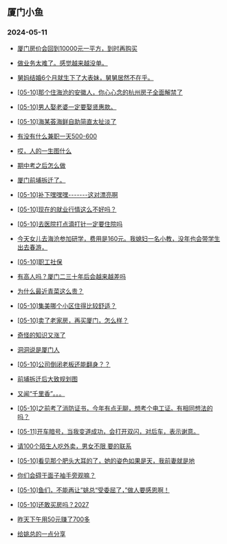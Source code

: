 ## 厦门小鱼 
### 2024-05-11

+ [厦门房价会回到10000元一平方，到时再购买](http://bbs.xmfish.com/read-htm-tid-18188113.html)

+ [做业务太难了。感觉越来越没单。](http://bbs.xmfish.com/read-htm-tid-18188258.html)

+ [舅妈结婚6个月就生下了大表妹，舅舅居然不在乎。](http://bbs.xmfish.com/read-htm-tid-18188218.html)

+ [[05-10]那个住海沧的安徽人，你心心念的杭州房子全面解禁了](http://bbs.xmfish.com/read-htm-tid-18188315.html)

+ [[05-10]男人娶老婆一定要娶贤惠款。](http://bbs.xmfish.com/read-htm-tid-18188229.html)

+ [[05-10]海某荟海鲜自助简直太扯淡了](http://bbs.xmfish.com/read-htm-tid-18188342.html)

+ [有没有什么兼职一天500-600](http://bbs.xmfish.com/read-htm-tid-18188343.html)

+ [哎，人的一生图什么](http://bbs.xmfish.com/read-htm-tid-18188365.html)

+ [期中考之后怎么做](http://bbs.xmfish.com/read-htm-tid-18188216.html)

+ [厦门前埔拆迁了。](http://bbs.xmfish.com/read-htm-tid-18188109.html)

+ [[05-10]补下嘿嘿嘿-------这对漂亮啊](http://bbs.xmfish.com/read-htm-tid-18188409.html)

+ [[05-10]现在的就业行情这么不好吗？](http://bbs.xmfish.com/read-htm-tid-18188240.html)

+ [[05-10]去医院打点滴打针一定要住院吗](http://bbs.xmfish.com/read-htm-tid-18188306.html)

+ [今天女儿去海沧参加研学，费用是160元。我媳妇一名小教，没年也会带学生出去春游，](http://bbs.xmfish.com/read-htm-tid-18188291.html)

+ [[05-10]职工社保](http://bbs.xmfish.com/read-htm-tid-18188326.html)

+ [有高人吗？厦门二三十年后会越来越差吗](http://bbs.xmfish.com/read-htm-tid-18188442.html)

+ [为什么最近青菜这么贵？](http://bbs.xmfish.com/read-htm-tid-18188446.html)

+ [[05-10]集美哪个小区住得比较舒适？](http://bbs.xmfish.com/read-htm-tid-18188396.html)

+ [[05-10]卖了老家房，再买厦门，怎么样？](http://bbs.xmfish.com/read-htm-tid-18188429.html)

+ [奇怪的知识又涨了](http://bbs.xmfish.com/read-htm-tid-18188493.html)

+ [洞洞说是厦门人](http://bbs.xmfish.com/read-htm-tid-18188478.html)

+ [[05-10]公司倒闭老板还能翻身？？](http://bbs.xmfish.com/read-htm-tid-18188571.html)

+ [前埔拆迁后大致规划图](http://bbs.xmfish.com/read-htm-tid-18188566.html)

+ [又闻“千里香”。。。](http://bbs.xmfish.com/read-htm-tid-18188589.html)

+ [[05-10]之前考了消防证书，今年有点无聊，想考个电工证。有相同想法的吗？](http://bbs.xmfish.com/read-htm-tid-18188517.html)

+ [[05-11]开车暗号，当我变道成功，会打开双闪，对后车，表示谢意。](http://bbs.xmfish.com/read-htm-tid-18188645.html)

+ [请100个陌生人吃外卖，男女不限 要的联系](http://bbs.xmfish.com/read-htm-tid-18188451.html)

+ [[05-10]看见那个肥头大耳的了，她的姿色如果是天，我前妻就是地](http://bbs.xmfish.com/read-htm-tid-18188484.html)

+ [你们会碍于面子袖手旁观嘛？](http://bbs.xmfish.com/read-htm-tid-18188550.html)

+ [[05-10]鱼们，不能再让”姚总“受委屈了，”做人要感恩啊！](http://bbs.xmfish.com/read-htm-tid-18188498.html)

+ [[05-10]还敢买房吗？2027](http://bbs.xmfish.com/read-htm-tid-18188488.html)

+ [昨天下午用50元赚了700多](http://bbs.xmfish.com/read-htm-tid-18188733.html)

+ [给姚总的一点分享](http://bbs.xmfish.com/read-htm-tid-18188557.html)

